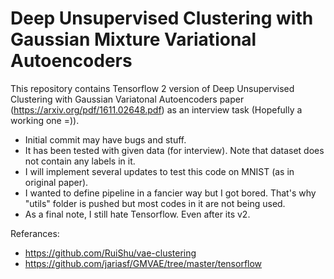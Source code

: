 # Deep Unsupervised Clustering with Gaussian Mixture Variational Autoencoders

This repository contains Tensorflow 2 version of Deep Unsupervised Clustering with Gaussian Variatonal Autoencoders paper (https://arxiv.org/pdf/1611.02648.pdf) as an interview task (Hopefully a working one =)).

- Initial commit may have bugs and stuff. 
- It has been tested with given data (for interview). Note that dataset does not contain any labels in it. 
- I will implement several updates to test this code on MNIST (as in original paper).
- I wanted to define pipeline in a fancier way but I got bored. That's why "utils" folder is pushed but most codes in it are not being used.
- As a final note, I still hate Tensorflow. Even after its v2.

Referances:
- https://github.com/RuiShu/vae-clustering
- https://github.com/jariasf/GMVAE/tree/master/tensorflow


